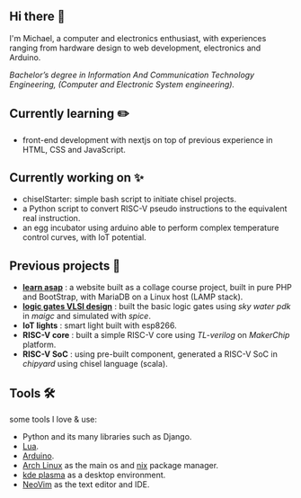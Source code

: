## Hi there 👋
I'm Michael, a computer and electronics enthusiast, with experiences ranging from hardware design to web development, electronics and Arduino.

 _Bachelor’s degree in Information And Communication Technology Engineering, (Computer and Electronic System engineering)._

## Currently learning ✏️
- front-end development with nextjs on top of previous experience in HTML, CSS and JavaScript.

## Currently working on ✨
- chiselStarter: simple bash script to initiate chisel projects.
- a Python script to convert RISC-V pseudo instructions to the equivalent real instruction.
- an egg incubator using arduino able to perform complex temperature control curves, with IoT potential.

## Previous projects 🎈
- [**learn asap**](https://github.com/a-random-michael/learn-asap) : a website built as a collage course project, built in pure PHP and BootStrap, with MariaDB on a Linux host (LAMP stack).
- [**logic gates VLSI design**](https://github.com/a-random-michael/VLSI-gates) : built the basic logic gates using _sky water pdk_ in _maigc_ and simulated with _spice_.
- **IoT lights** : smart light built with esp8266.
- **RISC-V core** : built a simple RISC-V core using _TL-verilog_ on _MakerChip_ platform.
- **RISC-V SoC** : using pre-built component, generated a RISC-V SoC in _chipyard_ using chisel language (scala).

## Tools 🛠️
some tools I love & use:
- Python and its many libraries such as Django.
- [Lua](https://www.lua.org/).
- [Arduino](https://www.arduino.cc/).
- [Arch Linux](https://archlinux.org/) as the main os and [nix](https://nixos.org/) package manager.
- [kde plasma](https://kde.org/plasma-desktop/) as a desktop environment.
- [NeoVim](https://neovim.io/) as the text editor and IDE.
 
